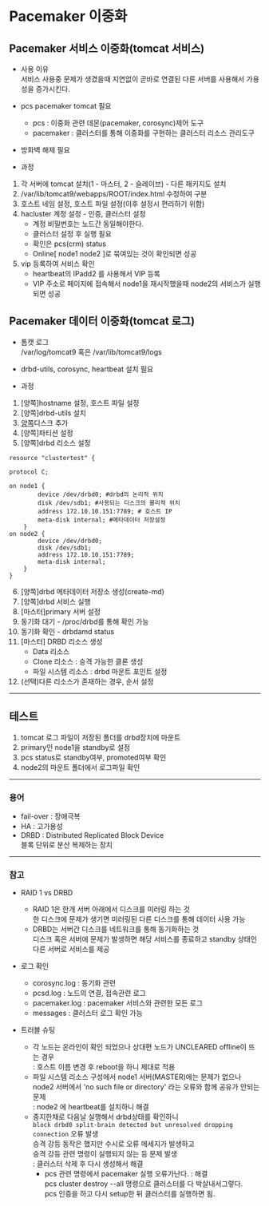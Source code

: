 # Pacemaker 이중화

## Pacemaker 서비스 이중화(tomcat 서비스)
- 사용 이유  
서비스 사용중 문제가 생겼을때 지연없이 곧바로 연결된 다른 서버를 사용해서 가용성을 증가시킨다.  

- pcs pacemaker tomcat 필요
    - pcs : 이중화 관련 데몬(pacemaker, corosync)제어 도구
    - pacemaker : 클러스터를 통해 이중화를 구현하는 클러스터 리소스 관리도구 

- 방화벽 해제 필요

- 과정
1. 각 서버에 tomcat 설치(1 - 마스터, 2 - 슬레이브) - 다른 패키지도 설치
2. /var/lib/tomcat9/webapps/ROOT/index.html 수정하여 구분
3. 호스트 네임 설정, 호스트 파일 설정(이후 설정시 편리하기 위함)
4. hacluster 계정 설정 - 인증, 클러스터 설정
    - 계정 비밀번호는 노드간 동일해야한다.
    - 클러스터 설정 후 실행 필요
    - 확인은 pcs(crm) status
    - Online[ node1 node2 ]로 묶여있는 것이 확인되면 성공
5. vip 등록하여 서비스 확인
    - heartbeat의 IPadd2 를 사용해서 VIP 등록
    - VIP 주소로 페이지에 접속해서 node1을 재시작했을때 node2의 서비스가 실행되면 성공


## Pacemaker 데이터 이중화(tomcat 로그)

- 톰캣 로그  
/var/log/tomcat9 혹은 /var/lib/tomcat9/logs  

- drbd-utils, corosync, heartbeat 설치 필요

- 과정
1. [양쪽]hostname 설정, 호스트 파일 설정
2. [양쪽]drbd-utils 설치
3. [양쪽](선택)디스크 추가
4. [양쪽]파티션 설정
5. [양쪽]drbd 리소스 설정
```res
resource "clustertest" {

protocol C;

on node1 {
        device /dev/drbd0; #drbd의 논리적 위치
        disk /dev/sdb1; #사용되는 디스크의 물리적 위치
        address 172.10.10.151:7789; # 호스트 IP
        meta-disk internal; #메타데이터 저장설정
    }
on node2 {
        device /dev/drbd0;
        disk /dev/sdb1;
        address 172.10.10.151:7789;
        meta-disk internal;
    }
}
```
6. [양쪽]drbd 메타데이터 저장소 생성(create-md)
7. [양쪽]drbd 서비스 실행
8. [마스터]primary 서버 설정
9. 동기화 대기 - /proc/drbd를 통해 확인 가능
10. 동기화 확인 - drbdamd status
11. [마스터] DRBD 리소스 생성
    - Data 리소스
    - Clone 리소스 : 승격 가능한 클론 생성
    - 파일 시스템 리소스 : drbd 마운트 포인트 설정
12. (선택)다른 리소스가 존재하는 경우, 순서 설정

---
## 테스트
1. tomcat 로그 파일이 저장된 폴더를 drbd장치에 마운트
2. primary인 node1을 standby로 설정
3. pcs status로 standby여부, promoted여부 확인
4. node2의 마운트 폴더에서 로그파일 확인

---
### 용어
- fail-over : 장애극복
- HA : 고가용성
- DRBD : Distributed Replicated Block Device  
블록 단위로 분산 복제하는 장치  

---

### 참고
- RAID 1 vs DRBD
    - RAID 1은 한개 서버 아래에서 디스크를 미러링 하는 것  
    한 디스크에 문제가 생기면 미러링된 다른 디스크를 통해 데이터 사용 가능
    - DRBD는 서버간 디스크를 네트워크를 통해 동기화하는 것  
    디스크 혹은 서버에 문제가 발생하면 해당 서비스를 종료하고 standby 상태인 다른 서버로 서비스를 제공
- 로그 확인
    - corosync.log : 동기화 관련 
    - pcsd.log : 노드의 연결, 접속관련 로그
    - pacemaker.log : pacemaker 서비스와 관련한 모든 로그
    - messages : 클러스터 로그 확인 가능

- 트러블 슈팅
    - 각 노드는 온라인이 확인 되었으나 상대편 노드가 UNCLEARED offline이 뜨는 경우  
    : 호스트 이름 변경 후 reboot을 하니 제대로 적용
    - 파일 시스템 리소스 구성에서 node1 서버(MASTER)에는 문제가 없으나 node2 서버에서 'no such file or directory' 라는 오류와 함께 공유가 안되는 문제  
    : node2 에 heartbeat를 설치하니 해결
    - 중지한채로 다음날 실행해서 drbd상태를 확인하니  
    `block drbd0 split-brain detected but unresolved dropping connection` 오류 발생  
    승격 강등 동작은 했지만 수시로 오류 메세지가 발생하고  
    승격 강등 관련 명령이 실행되지 않는 등 문제 발생  
    : 클러스터 삭제 후 다시 생성해서 해결
        - pcs 관련 명령에서 pacemaker 실행 오류가난다.
        : 해결  
        pcs cluster destroy --all 명령으로 클러스터를 다 박살내서그렇다.  
        pcs 인증을 하고 다시 setup한 뒤 클러스터를 실행하면 됨.
